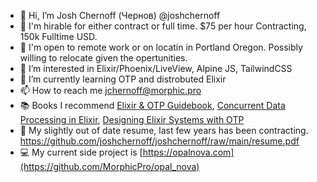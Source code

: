 - 👋 Hi, I’m Josh Chernoff (Чернов) @joshchernoff
- 🤝 I'm hirable for either contract or full time. $75 per hour Contracting, 150k Fulltime USD. 
- 🧭 I'm open to remote work or on locatin in Portland Oregon. Possibly willing to relocate given the opertunities. 
- 👀 I’m interested in Elixir/Phoenix/LiveView, Alpine JS, TailwindCSS
- 🌱 I’m currently learning OTP and distrobuted Elixir
- 📫 How to reach me jchernoff@morphic.pro
- 📚 Books I recommend [Elixir & OTP Guidebook](https://www.manning.com/books/the-little-elixir-and-otp-guidebook), [Concurrent Data Processing in Elixir](https://pragprog.com/titles/sgdpelixir/concurrent-data-processing-in-elixir/), [Designing Elixir Systems with OTP](https://pragprog.com/titles/jgotp/designing-elixir-systems-with-otp/)
- 🧳 My slightly out of date resume, last few years has been contracting. https://github.com/joshchernoff/joshchernoff/raw/main/resume.pdf
- 💻 My current side project is [https://opalnova.com](https://github.com/MorphicPro/opal_nova)

<!---
joshchernoff/joshchernoff is a ✨ special ✨ repository because its `README.md` (this file) appears on your GitHub profile.
You can click the Preview link to take a look at your changes.
--->
